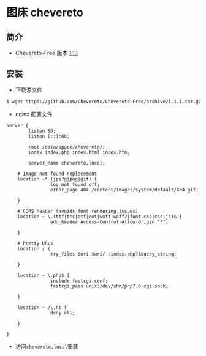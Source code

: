 # 图床 chevereto

## 简介

- Chevereto-Free 版本 [1.1.1](https://github.com/Chevereto/Chevereto-Free/archive/1.1.1.tar.gz)

## 安装

- 下载源文件

```bash
$ wget https://github.com/Chevereto/Chevereto-Free/archive/1.1.1.tar.gz
```

- nginx 配置文件

```config
server {
        listen 80;
        listen [::]:80;

        root /data/space/chevereto/;
        index index.php index.html index.htm;

        server_name chevereto.local;

    # Image not found replacement
    location ~* (jpe?g|png|gif) {
                log_not_found off;
                error_page 404 /content/images/system/default/404.gif;

    }

    # CORS header (avoids font rendering issues)
    location ~ \.(ttf|ttc|otf|eot|woff|woff2|font.css|css|js)$ {
                add_header Access-Control-Allow-Origin "*";

    }

    # Pretty URLs
    location / {
                try_files $uri $uri/ /index.php?$query_string;

    }

    location ~ \.php$ {
                include fastcgi.conf;
                fastcgi_pass unix:/dev/shm/php7.0-cgi.sock;
            
    }

    location ~ /\.ht {
                deny all;
            
    }

}
```

- 访问`chevereto.local`安装
